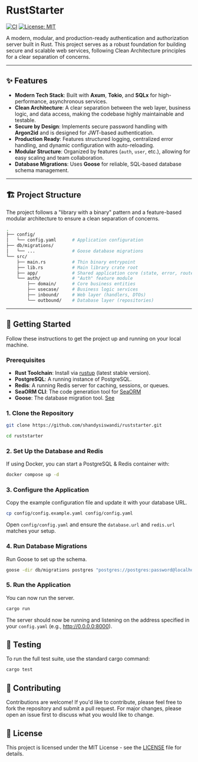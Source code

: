 # RustStarter

[![CI](https://github.com/shandysiswandi/ruststarter/actions/workflows/ci.yaml/badge.svg)](https://github.com/shandysiswandi/ruststarter/actions/workflows/ci.yml)
[![License: MIT](https://img.shields.io/badge/license-MIT-blue.svg)](./LICENSE)

A modern, modular, and production-ready authentication and authorization server built in Rust. This project serves as a robust foundation for building secure and scalable web services, following Clean Architecture principles for a clear separation of concerns.

---

## ✨ Features

* **Modern Tech Stack**: Built with **Axum**, **Tokio**, and **SQLx** for high-performance, asynchronous services.
* **Clean Architecture**: A clear separation between the web layer, business logic, and data access, making the codebase highly maintainable and testable.
* **Secure by Design**: Implements secure password handling with **Argon2id** and is designed for JWT-based authentication.
* **Production Ready**: Features structured logging, centralized error handling, and dynamic configuration with auto-reloading.
* **Modular Structure**: Organized by features (`auth`, `user`, etc.), allowing for easy scaling and team collaboration.
* **Database Migrations**: Uses **Goose** for reliable, SQL-based database schema management.

---

## 🏗️ Project Structure

The project follows a "library with a binary" pattern and a feature-based modular architecture to ensure a clean separation of concerns.

```bash
.
├── config/
│   └── config.yaml      # Application configuration
├── db/migrations/
│   └── ...              # Goose database migrations
└── src/
    ├── main.rs          # Thin binary entrypoint
    ├── lib.rs           # Main library crate root
    ├── app/             # Shared application core (state, error, router)
    └── auth/            # "Auth" feature module
        ├── domain/      # Core business entities
        ├── usecase/     # Business logic services
        ├── inbound/     # Web layer (handlers, DTOs)
        └── outbound/    # Database layer (repositories)
```

---

## 🚀 Getting Started

Follow these instructions to get the project up and running on your local machine.

### Prerequisites

* **Rust Toolchain**: Install via [rustup](https://rustup.rs/) (latest stable version).
* **PostgreSQL**: A running instance of PostgreSQL.
* **Redis**: A running Redis server for caching, sessions, or queues.
* **SeaORM CLI**: The code generation tool for [SeaORM](https://www.sea-ql.org/SeaORM/)
* **Goose**: The database migration tool. [See](https://github.com/pressly/goose)

### 1. Clone the Repository

```bash
git clone https://github.com/shandysiswandi/ruststarter.git

cd ruststarter
```

### 2. Set Up the Database and Redis
If using Docker, you can start a PostgreSQL & Redis container with:

```bash
docker compose up -d
```

### 3. Configure the Application
Copy the example configuration file and update it with your database URL.

```bash
cp config/config.example.yaml config/config.yaml
```

Open `config/config.yaml` and ensure the `database.url` and `redis.url` matches your setup.

### 4. Run Database Migrations
Run Goose to set up the schema.

```bash
goose -dir db/migrations postgres "postgres://postgres:password@localhost:5432/rust" up
```

### 5. Run the Application
You can now run the server.

```bash
cargo run
```

The server should now be running and listening on the address specified in your `config.yaml` (e.g., http://0.0.0.0:8000).

## 🧪 Testing

To run the full test suite, use the standard cargo command:

```bash
cargo test
```

## 🤝 Contributing

Contributions are welcome! If you'd like to contribute, please feel free to fork the repository and submit a pull request. For major changes, please open an issue first to discuss what you would like to change.

## 📜 License
This project is licensed under the MIT License - see the [LICENSE](LICENSE) file for details.